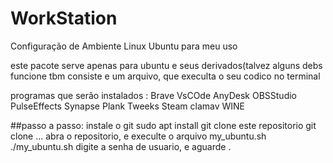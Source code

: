 # WorkStation
Configuração de Ambiente Linux Ubuntu para meu uso

este pacote serve apenas para ubuntu e seus derivados(talvez alguns debs funcione tbm
consiste e um arquivo, que execulta o seu codico no terminal 

programas que serão instalados :
Brave
VsCOde
AnyDesk
OBSStudio
PulseEffects
Synapse
Plank
Tweeks
Steam
clamav
WINE

##passo a passo:
instale o git 
	sudo apt install git
clone este repositorio 
	git clone ...
abra o repositorio, e execulte o arquivo my_ubuntu.sh 
	./my_ubuntu.sh 
digite a senha de usuario, e aguarde .

